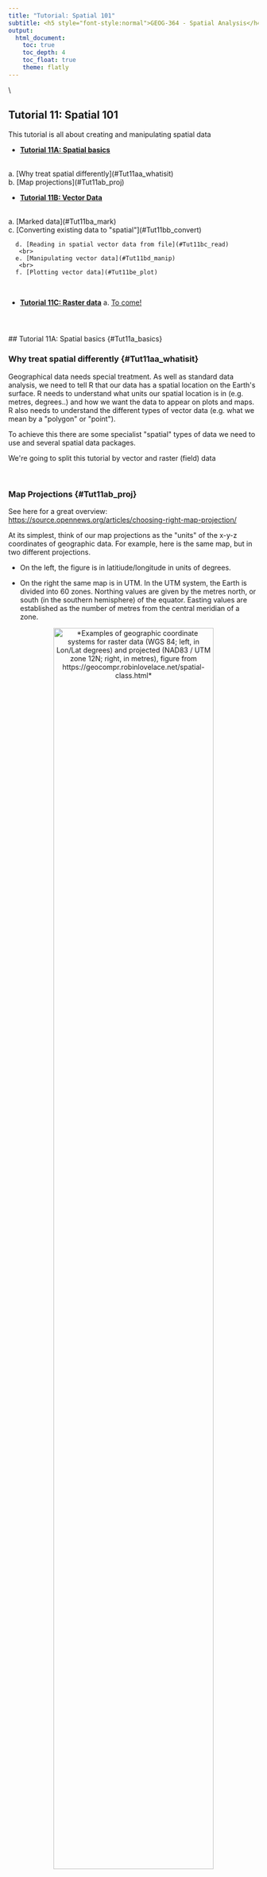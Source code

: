 ```yaml
---
title: "Tutorial: Spatial 101"
subtitle: <h5 style="font-style:normal">GEOG-364 - Spatial Analysis</h4>
output: 
  html_document:
    toc: true
    toc_depth: 4
    toc_float: true
    theme: flatly
---
```



<style>
p.comment {
background-color: #DBDBDB;
padding: 10px;
border: 1px solid black;
margin-left: 0px;
border-radius: 5px;
font-style: normal;
}

h1.title {
  font-weight: bold;
  font-family: Arial;  
}

h2.title {
  font-family: Arial;  
}

</style>


<style type="text/css">
#TOC {
  font-size: 12px;
  font-family: Arial;
}
</style>

\


## Tutorial 11: Spatial 101

This tutorial is all about creating and manipulating spatial data

 - [**Tutorial 11A: Spatial basics**](#Tut11a_basics)
  <br>
      a. [Why treat spatial differently](#Tut11aa_whatisit)
       <br>
      b. [Map projections](#Tut11ab_proj)
      
   <br>
   
 - [**Tutorial 11B: Vector Data**](#Tut11b_vector)
  <br>
      a. [Marked data](#Tut11ba_mark)
       <br>
      c. [Converting existing data to "spatial"](#Tut11bb_convert)
       <br>
       
       
      d. [Reading in spatial vector data from file](#Tut11bc_read)
       <br>
      e. [Manipulating vector data](#Tut11bd_manip)
       <br>
      f. [Plotting vector data](#Tut11be_plot)
      
   <br>
   
 - [**Tutorial 11C: Raster data**](#Tut11c_raster)
      a. [To come!](#Tut11ca_basic)


<br>

<div style="margin-bottom:25px;">
</div>  
## Tutorial 11A: Spatial basics {#Tut11a_basics}
 
<br>

### Why treat spatial differently {#Tut11aa_whatisit}

Geographical data needs special treatment. As well as standard data analysis, we need to tell R that our data has a spatial location on the Earth's surface.  R needs to understand what units our spatial location is in (e.g. metres, degrees..) and how we want the data to appear on plots and maps.  R also needs to understand the different types of vector data (e.g. what we mean by a "polygon" or "point"). 

To achieve this there are some specialist "spatial" types of data we need to use and several spatial data packages.

We're going to split this tutorial by vector and raster (field) data


<br>

### Map Projections {#Tut11ab_proj}

See here for a great overview: https://source.opennews.org/articles/choosing-right-map-projection/

At its simplest, think of our map projections as the "units" of the x-y-z coordinates of geographic data. For example, here is the same map, but in two different projections.  

 - On the left, the figure is in latitiude/longitude in units of degrees.  


 - On the right the same map is in UTM.  In the UTM system, the Earth is divided into 60 zones. Northing values are given by the metres north, or south (in the southern hemisphere) of the equator. Easting values are established as the number of metres from the central meridian of a zone. 

<div class="figure" style="text-align: center">
<img src="pg_Tut11_markdown_fig1.png" alt="*Examples of geographic coordinate systems for raster data (WGS 84; left, in Lon/Lat degrees) and projected (NAD83 / UTM zone 12N; right, in metres), figure from https://geocompr.robinlovelace.net/spatial-class.html*" width="80%" />
<p class="caption">*Examples of geographic coordinate systems for raster data (WGS 84; left, in Lon/Lat degrees) and projected (NAD83 / UTM zone 12N; right, in metres), figure from https://geocompr.robinlovelace.net/spatial-class.html*</p>
</div>

You can see the UTM zone here 
 
<div class="figure" style="text-align: center">
<img src="pg_Tut11_markdown_fig2.png" alt="Zone 12N: https://epsg.io/32612" width="45%" />
<p class="caption">Zone 12N: https://epsg.io/32612</p>
</div>

Each map projection has a unique numeric code called an EPSG code.  To find them, I tend to use these resources, but in this course I will try to provide the codes

- google & reading the dataset documentation
- https://epsg.io
- https://mangomap.com/robertyoung/maps/69585/what-utm-zone-am-i-in-

<p class="comment">**R is stupid.  It has no idea what units or projection your coordinates are in** </p>

**We need to tell R what units/projection/EPSG code your data is orginally in**

**THEN we need to convert it to the units/projection/EPSG we need for analysis**

We will go into how to do this in each tutorial.



<br>

<div style="margin-bottom:25px;">
</div>   
## Tutorial 11B: Vector Data {#Tut11b_vector}
 
As you know, vector data are "objects" you can "pick up and move around" on a map.  So points, lines, polygons, volumes etc.  

There are several families of commands available to manipulate vector spatial data.

 - **sp** : The original spatial package.
    + Find a detailed tutorial here: https://rspatial.org/raster/spatial/3-vectordata.html
    <br>
 - **terra** : Another new spatial package that we shall ignore.
     + Detailed tutorial here: https://rspatial.org/terra/spatial/3-vectordata.html
    <br>
 - **sf** : A newer spatial package that fits into the tidyverse family.
    + Detailed tutorial here: https://r-spatial.github.io/sf/articles/sf1.html
    <br>
 - **spatstat**: A specific package for point pattern analysis    

Spatial data packages are like competing mafia families.  Some commands will only work with one spatial data type, so normally I will store my spatial data as each type.  e.g. I will name my variables:

 - mydata    :  My raw data (R doesn't understand this is spatial)
 - mydata.sp :  The sp version of my data
 - mydata.sf :  The sf version of my data

<br>

### a. Marked data {#Tut11ba_mark}

It is very important to understand whether your spatial data is "marked".

**Un-marked** vector data means that we just know about the *location* of the spatial objects (points, polygons..).  For example, the location of crimes, the location of city boundaries etc.  We can assess if these objects are clustered together, spread out etc..

![](pg_Tut11_spatial101_files/figure-html/unnamed-chunk-1-1.svg)<!-- -->


**Marked** vector data has some attribute e.g. we know some *information* about each point/polygon. For example, with our weather station data, we know marks such as the Elevation at each location, the distance to the ocean and the average last frost date:

![](pg_Tut11_spatial101_files/figure-html/unnamed-chunk-2-1.svg)<!-- -->


<br>

<div style="margin-bottom:25px;">
</div>   
### b. Converting a data.frame in R to spatial sf{#Tut11bb_convert}

This is only one route, but it's the one I use


#### **Step 1: Check what columns your x and y coordinates are stored in.**

Look at your data! View your data table and note what the column names your x and y data is stored in. Note, these don't have to be fancy spatial names, they can be "elephanT" and "popcorn".  


```r
head(frost)
```

```
## # A tibble: 6 × 8
##   Station    State Type_Fake Avg_DOY_SpringFrost Latitude Longitude Elevation
##   <chr>      <chr> <chr>                   <dbl>    <dbl>     <dbl>     <dbl>
## 1 Valley     AL    City                    110.      34.6     -85.6      1020
## 2 Union      AL    City                     82.3     32.0     -85.8       440
## 3 Saint      AL    Airport                  99.8     34.2     -86.8       800
## 4 Fernandina FL    City                     46.9     30.7     -81.5        13
## 5 Lake       FL    City                     60.6     30.2     -82.6       195
## 6 West       GA    City                     85.6     32.9     -85.2       575
## # … with 1 more variable: Dist_to_Coast <dbl>
```

Here, we can see that the data coordinates are in columns called "Longitude" and "Latitude".

<br> 

#### **Step 2: Check what map projections your x and y coordinates are stored in.**

Look at the data inside your x and y columns.  Is it longitude/latitude in degrees?  A large number (likely metres in UTM), something else?  Look at the documentation of your data for clues.  If you can find the map projection your data is in then you can google the CRS code.

If your data is in long/lat degrees,  then the CRS code 4326 should work.  (I got that from this pdf: https://www.nceas.ucsb.edu/sites/default/files/2020-04/OverviewCoordinateReferenceSystems.pdf)

<br> 

#### **Step 3 Convert to sf using the st_as_sf command**

`st_as_sf (tablename, coords=c(XColumnName,YColumnName),crs=MapProjection)`

For example for our frost data, here is how I turned it into a sf spatial data format.  From step 2, I know this is in long/lat coordinates and the crs is 4326.


```r
frost.sf <- st_as_sf(frost,coords=c("Longitude","Latitude"),crs=4326)
```

Now I can check I did it correctly.  Here is my attempt at plotting the long/lat data directly.  It doesn't look much like the USA!


```r
plot(frost$Longitude,frost$Latitude)
```

![](pg_Tut11_spatial101_files/figure-html/unnamed-chunk-5-1.svg)<!-- -->

But here you can see the shapes of the USA.  R has also tried to plot the marks.  All the spatial commands will now work. 


```r
plot(frost.sf)
```

![](pg_Tut11_spatial101_files/figure-html/unnamed-chunk-6-1.svg)<!-- -->

<br>

#### **Step 4. Check your map projection **

There are a LOAD of ways to check the map projection of your data.  Perhaps the easiest are the `st_crs` and `crs` commands:


```r
st_crs(frost.sf)
```

```
## Coordinate Reference System:
##   User input: EPSG:4326 
##   wkt:
## GEOGCRS["WGS 84",
##     DATUM["World Geodetic System 1984",
##         ELLIPSOID["WGS 84",6378137,298.257223563,
##             LENGTHUNIT["metre",1]]],
##     PRIMEM["Greenwich",0,
##         ANGLEUNIT["degree",0.0174532925199433]],
##     CS[ellipsoidal,2],
##         AXIS["geodetic latitude (Lat)",north,
##             ORDER[1],
##             ANGLEUNIT["degree",0.0174532925199433]],
##         AXIS["geodetic longitude (Lon)",east,
##             ORDER[2],
##             ANGLEUNIT["degree",0.0174532925199433]],
##     USAGE[
##         SCOPE["Horizontal component of 3D system."],
##         AREA["World."],
##         BBOX[-90,-180,90,180]],
##     ID["EPSG",4326]]
```
<br>


```r
# written like this to force the projection command specifically from the raster package
raster::projection(frost.sf)
```

```
## [1] "+proj=longlat +datum=WGS84 +no_defs"
```



Here we can see that we assigned our data to be in Lat/Long, with a datum (the shape of the world) of WGS 84 and EPSG/CRS code 4326.

You can use this command on any sf data to check.

<br>

#### **Step 5. Assign a new map projection **

When we do our plots and analyses, we will often need many layers of data - for example, our points, state borders, city locations, a raster map of temperatures..

Chances are each of these layers is stored using different map projections and units. This means that they won't plot correctly!  

So it's good practice to make sure all your layers have the same map projection.  We do this using the st_transform command:

`yoursfvariable <- st_transform (yoursfvariable, crs=NEWNUMBER)`

E.g apply the st_transform command to your sf data with the new crs, then assign the output to a variable of the same name to overwrite, or a new name to create a new version with our new projection.

<br>

For example, to transform our data to the UTM (the map projection in meters):

1. Go here: https://mangomap.com/robertyoung/maps/69585/what-utm-zone-am-i-in- and choose the zone you want. 
    + *I chose a generic US East Coast zone:  UTM Zone: 18N.*
    
3. You can also choose a "datum" (the shape of the earth's spheroid).
    + *For us, let's always choose __WGS 84__*
    
4. Search for the CRS code of that zone here: https://epsg.io . E.g search `UTM Zone XX WGS 84`
    + *For example for me:  https://epsg.io/?q=UTM+zone+18N+WGS+84*
    + *This brought up code 32618: https://epsg.io/32618*

5. Apply the command.  Here I made three versions, one with lat/long, one with UTM and one with a  polar stereographic projection.  I often add the projection to the end of the variable name to keep things neat.


```r
frost.sf.lonlat <- st_transform(frost.sf, 4326)
frost.sf.utm <- st_transform(frost.sf, 32618)
frost.sf.polar <- st_transform(frost.sf, 3995)
```

<br>

Let's see what we did


```r
raster::projection(frost.sf.lonlat)
```

```
## [1] "+proj=longlat +datum=WGS84 +no_defs"
```


```r
# YOU CAN SEE THE MAP UNITS ARE IN METRES!
crs(frost.sf.utm)
```

```
## Coordinate Reference System:
## Deprecated Proj.4 representation:
##  +proj=utm +zone=18 +datum=WGS84 +units=m +no_defs 
## WKT2 2019 representation:
## PROJCRS["WGS 84 / UTM zone 18N",
##     BASEGEOGCRS["WGS 84",
##         DATUM["World Geodetic System 1984",
##             ELLIPSOID["WGS 84",6378137,298.257223563,
##                 LENGTHUNIT["metre",1]]],
##         PRIMEM["Greenwich",0,
##             ANGLEUNIT["degree",0.0174532925199433]],
##         ID["EPSG",4326]],
##     CONVERSION["UTM zone 18N",
##         METHOD["Transverse Mercator",
##             ID["EPSG",9807]],
##         PARAMETER["Latitude of natural origin",0,
##             ANGLEUNIT["degree",0.0174532925199433],
##             ID["EPSG",8801]],
##         PARAMETER["Longitude of natural origin",-75,
##             ANGLEUNIT["degree",0.0174532925199433],
##             ID["EPSG",8802]],
##         PARAMETER["Scale factor at natural origin",0.9996,
##             SCALEUNIT["unity",1],
##             ID["EPSG",8805]],
##         PARAMETER["False easting",500000,
##             LENGTHUNIT["metre",1],
##             ID["EPSG",8806]],
##         PARAMETER["False northing",0,
##             LENGTHUNIT["metre",1],
##             ID["EPSG",8807]]],
##     CS[Cartesian,2],
##         AXIS["(E)",east,
##             ORDER[1],
##             LENGTHUNIT["metre",1]],
##         AXIS["(N)",north,
##             ORDER[2],
##             LENGTHUNIT["metre",1]],
##     USAGE[
##         SCOPE["Engineering survey, topographic mapping."],
##         AREA["Between 78°W and 72°W, northern hemisphere between equator and 84°N, onshore and offshore. Bahamas. Canada - Nunavut; Ontario; Quebec. Colombia. Cuba. Ecuador. Greenland. Haiti. Jamica. Panama. Turks and Caicos Islands. United States (USA). Venezuela."],
##         BBOX[0,-78,84,-72]],
##     ID["EPSG",32618]]
```


```r
crs(frost.sf.polar)
```

```
## Coordinate Reference System:
## Deprecated Proj.4 representation:
##  +proj=stere +lat_0=90 +lat_ts=71 +lon_0=0 +x_0=0 +y_0=0 +datum=WGS84
## +units=m +no_defs 
## WKT2 2019 representation:
## PROJCRS["WGS 84 / Arctic Polar Stereographic",
##     BASEGEOGCRS["WGS 84",
##         DATUM["World Geodetic System 1984",
##             ELLIPSOID["WGS 84",6378137,298.257223563,
##                 LENGTHUNIT["metre",1]]],
##         PRIMEM["Greenwich",0,
##             ANGLEUNIT["degree",0.0174532925199433]],
##         ID["EPSG",4326]],
##     CONVERSION["Arctic Polar Stereographic",
##         METHOD["Polar Stereographic (variant B)",
##             ID["EPSG",9829]],
##         PARAMETER["Latitude of standard parallel",71,
##             ANGLEUNIT["degree",0.0174532925199433],
##             ID["EPSG",8832]],
##         PARAMETER["Longitude of origin",0,
##             ANGLEUNIT["degree",0.0174532925199433],
##             ID["EPSG",8833]],
##         PARAMETER["False easting",0,
##             LENGTHUNIT["metre",1],
##             ID["EPSG",8806]],
##         PARAMETER["False northing",0,
##             LENGTHUNIT["metre",1],
##             ID["EPSG",8807]]],
##     CS[Cartesian,2],
##         AXIS["easting (X)",south,
##             MERIDIAN[90,
##                 ANGLEUNIT["degree",0.0174532925199433]],
##             ORDER[1],
##             LENGTHUNIT["metre",1]],
##         AXIS["northing (Y)",south,
##             MERIDIAN[180,
##                 ANGLEUNIT["degree",0.0174532925199433]],
##             ORDER[2],
##             LENGTHUNIT["metre",1]],
##     USAGE[
##         SCOPE["Polar research."],
##         AREA["Northern hemisphere - north of 60°N onshore and offshore, including Arctic."],
##         BBOX[60,-180,90,180]],
##     ID["EPSG",3995]]
```

![](pg_Tut11_spatial101_files/figure-html/unnamed-chunk-13-1.svg)<!-- -->![](pg_Tut11_spatial101_files/figure-html/unnamed-chunk-13-2.svg)<!-- -->![](pg_Tut11_spatial101_files/figure-html/unnamed-chunk-13-3.svg)<!-- -->

<br>

#### **Step 6. Make a sp version **

Now we have the data in the projection we want, let's store an sp version just in case we need it.

To do this we use the "as" command.  change the sf format to "Spatial" (sp) format.  


```r
# NOTE, I have changed the variable name from sf to sp!
frost.sp.lonlat <- as(frost.sf.lonlat, "Spatial")
frost.sp.utm <- as(frost.sf.utm, "Spatial")
frost.sp.polar <- as(frost.sf.polar, "Spatial")
```

For some commands, you might get an error using the sf version, so now you also have a convenient sp version

#### **Step 7. ALL COMMANDS **

Here are all the commands in one place for future labs.  See how i'm using code comments to keep things neat.


```
## [1] "Station"             "State"               "Type_Fake"          
## [4] "Avg_DOY_SpringFrost" "Latitude"            "Longitude"          
## [7] "Elevation"           "Dist_to_Coast"
```

The advantage of naming them this way is that it's now really easy to find stuff in your environment tab.  For example I can immediately see that if I want the latlon sf version of the frost dataset, I would go to frost.sf.lonlat

<img src="pg_Tut11_markdown_fig3.png" width="80%" style="display: block; margin: auto;" />


<br>

<div style="margin-bottom:25px;">
</div>   
### c. Using RNaturalEarth built-in vector datasets{#Tut11bc_read}

Let's now also include some vector-line data on top of our points, but adding in some regional administrative boundaries. In later labs, we will learn how to read in vector data from a file, but this time we are going to use data that is already built into R.  

This is part of the `rnaturalearth` package, which links automatically with the "Natural Earth" dataset, found here: https://www.naturalearthdata.com/features/

First, if you haven't already, download the high-resolution data in rnaturalearth by running this command in the console:


```r
remotes::install_github("ropenscilabs/rnaturalearthhires")
```

For administrative border data, we can use the `ne_countries` or the `ne_states`commands. 

For example, ne_countries will load the entire world borders and assign it to a variable called worldborder.


```r
# You can choose if you want the output to be sf or sp data
worldborder.sf <- ne_countries(scale = "medium", returnclass = "sf")

# st_geometry just means plot the borders
plot(st_geometry(worldborder.sf))
```

![](pg_Tut11_spatial101_files/figure-html/unnamed-chunk-17-1.svg)<!-- -->

```r
# You can choose if you want the output to be sf or sp data
UK.country.sf <- ne_countries(country="united kingdom",returnclass = "sf",scale = "medium")

plot(st_geometry(UK.country.sf))
```

![](pg_Tut11_spatial101_files/figure-html/unnamed-chunk-18-1.svg)<!-- -->

If you want states/regions for your country, you can use the command `ne_states()`.


```r
# You can choose if you want the output to be sf or sp data
UK.regions.sf <- ne_states(country="united kingdom",returnclass = "sf")

plot(st_geometry(UK.regions.sf))
```

![](pg_Tut11_spatial101_files/figure-html/unnamed-chunk-19-1.svg)<!-- -->

Let's improve our frost plot


```r
US.states.sf <-  ne_states(country="united states of america",returnclass = "sf")
# Transform to UTM
US.states.sf.utm <- st_transform(US.states.sf,crs=32618)

plot(st_geometry(frost.sf.utm),col="red",pch=16)
plot(st_geometry(US.states.sf.utm),add=TRUE)
```

![](pg_Tut11_spatial101_files/figure-html/unnamed-chunk-20-1.svg)<!-- -->


<br>

<div style="margin-bottom:25px;">
</div> 
### d. Manipulating sf data{#Tut11bd_manip}

Manipulating your spatial data is actually exactly the same as manipulating your dataframes.  You can access columns, filter, select etc in exactly the same way. You might simply see some additional messages saying that the data comes from a "spatial" data frame.

For example, to print the first 10 rows:


```r
head(frost.sf.lonlat)
```

```
## Simple feature collection with 6 features and 6 fields
## Geometry type: POINT
## Dimension:     XY
## Bounding box:  xmin: -86.82 ymin: 30.18 xmax: -81.47 ymax: 34.57
## Geodetic CRS:  WGS 84
## # A tibble: 6 × 7
##   Station    State Type_Fake Avg_DOY_SpringFrost Elevation Dist_to_Coast
##   <chr>      <chr> <chr>                   <dbl>     <dbl>         <dbl>
## 1 Valley     AL    City                    110.       1020        295.  
## 2 Union      AL    City                     82.3       440        122.  
## 3 Saint      AL    Airport                  99.8       800        252.  
## 4 Fernandina FL    City                     46.9        13          1.15
## 5 Lake       FL    City                     60.6       195         63.0 
## 6 West       GA    City                     85.6       575        187.  
## # … with 1 more variable: geometry <POINT [°]>
```

To filter for just Florida and Alabama stations below 500feet and save to a new variable


```r
frost.FL.sf.lonlat <- dplyr::filter(frost.sf.lonlat, State %in% c("FL","AL"))
frost.FL.sf.lonlat <- dplyr::filter(frost.sf.lonlat, Elevation < 500)
```

To make a table of stations in each state in our new dataset


```r
table(frost.FL.sf.lonlat$State,frost.FL.sf.lonlat$Type_Fake)
```

```
##     
##      Agricultural_Research_Station Airport City
##   AL                             1       0    1
##   FL                             1       0    5
##   GA                             3       3    5
##   NC                             0       1    7
##   SC                             4       2    3
##   VA                             0       3    0
```

Or check the maximum elevation in our new dataset


```r
max(frost.FL.sf.lonlat$Elevation)
```

```
## [1] 490
```


<br>

<div style="margin-bottom:25px;">
</div> 
### e. Plotting vector data{#Tut11be_plot}

See tutorial 12.

<br>

<div style="margin-bottom:25px;">
</div> 
## Tutorial 11C: Raster Data {#Tut11c_raster}

### Raster basics {#Tut11ca_whatisit}

To come!


<br>
<br>


***

Website created and maintained by [Helen Greatrex](https://www.geog.psu.edu/directory/helen-greatrex). Website template by [Noli Brazil](https://nbrazil.faculty.ucdavis.edu/)

